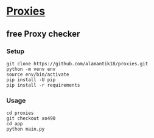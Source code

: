 # [Proxies](https://github.com/alamantik18/proxies)
## free Proxy checker



### Setup

```
git clone https://github.com/alamantik18/proxies.git
python -m venv env
source env/bin/activate
pip install -U pip
pip install -r requirements
```



### Usage

```
cd proxies
git checkout xo490  
cd app
python main.py
```
 